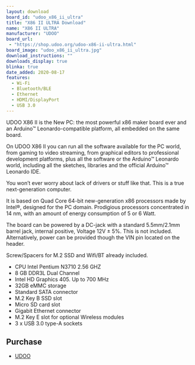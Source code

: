 ```yaml
---
layout: download
board_id: "udoo_x86_ii_ultra"
title: "X86 II ULTRA Download"
name: "X86 II ULTRA"
manufacturer: "UDOO"
board_url:
 - "https://shop.udoo.org/udoo-x86-ii-ultra.html"
board_image: "udoo_x86_ii_ultra.jpg"
download_instructions: ""
downloads_display: true
blinka: true
date_added: 2020-08-17
features:
  - Wi-Fi
  - Bluetooth/BLE
  - Ethernet
  - HDMI/DisplayPort
  - USB 3.0
---
```


UDOO X86 II is the New PC: the most powerful x86 maker board ever and an Arduino™ Leonardo-compatible platform, all embedded on the same board.

On UDOO X86 II you can run all the software available for the PC world, from gaming to video streaming, from graphical editors to professional development platforms, plus all the software or the Arduino™ Leonardo world, including all the sketches, libraries and the official Arduino™ Leonardo IDE.

You won’t ever worry about lack of drivers or stuff like that. This is a true next-generation computer.

It is based on Quad Core 64-bit new-generation x86 processors made by Intel®, designed for the PC domain. Prodigious processors concentrated in 14 nm, with an amount of energy consumption of 5 or 6 Watt.

The board can be powered by a DC-jack with a standard 5.5mm/2.1mm barrel jack, internal positive, Voltage 12V ± 5%. This is not included. Alternatively, power can be provided though the VIN pin located on the header.

Screw/Spacers for M.2 SSD and Wifi/BT already included.

- CPU Intel Pentium N3710 2.56 GHZ
- 8 GB DDR3L Dual Channel
- Intel HD Graphics 405. Up to 700 MHz
- 32GB eMMC storage
- Standard SATA connector
- M.2 Key B SSD slot
- Micro SD card slot
- Gigabit Ethernet connector
- M.2 Key E slot for optional Wireless modules
- 3 x USB 3.0 type-A sockets


## Purchase
* [UDOO](https://shop.udoo.org/udoo-x86-ii-ultra.html)
